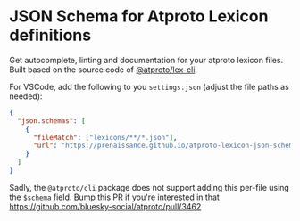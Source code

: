 # JSON Schema for Atproto Lexicon definitions

Get autocomplete, linting and documentation for your atproto lexicon files. Built based on the source code of [@atproto/lex-cli](https://github.com/bluesky-social/atproto/tree/main/packages/lex-cli).

For VSCode, add the following to you `settings.json` (adjust the file paths as needed):

```json
{
  "json.schemas": [
    {
      "fileMatch": ["lexicons/**/*.json"],
      "url": "https://prenaissance.github.io/atproto-lexicon-json-schema/v1.json"
    }
  ]
}
```

Sadly, the `@atproto/cli` package does not support adding this per-file using the `$schema` field. Bump this PR if you're interested in that https://github.com/bluesky-social/atproto/pull/3462
